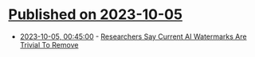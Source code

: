 # [Published on 2023-10-05](index.md)

* [2023-10-05, 00:45:00](https://slashdot.org/story/23/10/04/2151258/researchers-say-current-ai-watermarks-are-trivial-to-remove?utm_source=rss1.0mainlinkanon&utm_medium=feed) - [Researchers Say Current AI Watermarks Are Trivial To Remove](https://slashdot.org/story/23/10/04/2151258/researchers-say-current-ai-watermarks-are-trivial-to-remove?utm_source=rss1.0mainlinkanon&utm_medium=feed)
